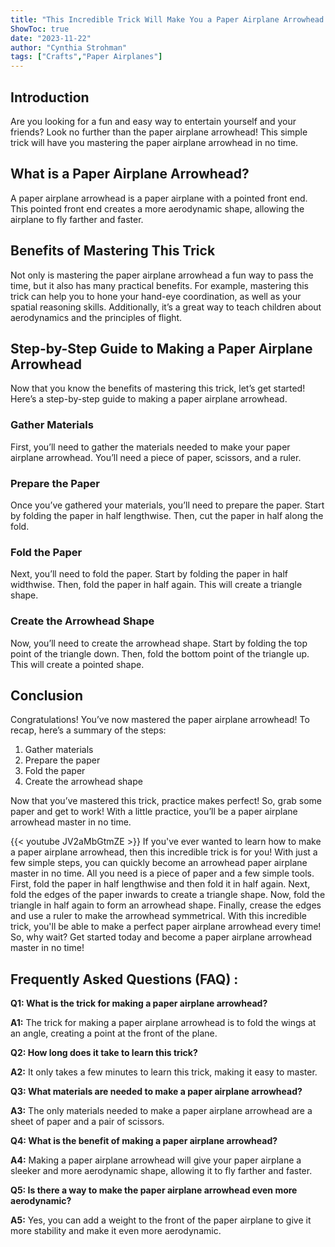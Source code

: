 ```yaml
---
title: "This Incredible Trick Will Make You a Paper Airplane Arrowhead Master in No Time!"
ShowToc: true 
date: "2023-11-22"
author: "Cynthia Strohman" 
tags: ["Crafts","Paper Airplanes"]
---
```

## Introduction

Are you looking for a fun and easy way to entertain yourself and your friends? Look no further than the paper airplane arrowhead! This simple trick will have you mastering the paper airplane arrowhead in no time.

## What is a Paper Airplane Arrowhead?

A paper airplane arrowhead is a paper airplane with a pointed front end. This pointed front end creates a more aerodynamic shape, allowing the airplane to fly farther and faster.

## Benefits of Mastering This Trick

Not only is mastering the paper airplane arrowhead a fun way to pass the time, but it also has many practical benefits. For example, mastering this trick can help you to hone your hand-eye coordination, as well as your spatial reasoning skills. Additionally, it’s a great way to teach children about aerodynamics and the principles of flight.

## Step-by-Step Guide to Making a Paper Airplane Arrowhead

Now that you know the benefits of mastering this trick, let’s get started! Here’s a step-by-step guide to making a paper airplane arrowhead.

### Gather Materials

First, you’ll need to gather the materials needed to make your paper airplane arrowhead. You’ll need a piece of paper, scissors, and a ruler.

### Prepare the Paper

Once you’ve gathered your materials, you’ll need to prepare the paper. Start by folding the paper in half lengthwise. Then, cut the paper in half along the fold.

### Fold the Paper

Next, you’ll need to fold the paper. Start by folding the paper in half widthwise. Then, fold the paper in half again. This will create a triangle shape.

### Create the Arrowhead Shape

Now, you’ll need to create the arrowhead shape. Start by folding the top point of the triangle down. Then, fold the bottom point of the triangle up. This will create a pointed shape.

## Conclusion

Congratulations! You’ve now mastered the paper airplane arrowhead! To recap, here’s a summary of the steps:

1. Gather materials
2. Prepare the paper
3. Fold the paper
4. Create the arrowhead shape

Now that you’ve mastered this trick, practice makes perfect! So, grab some paper and get to work! With a little practice, you’ll be a paper airplane arrowhead master in no time.

{{< youtube JV2aMbGtmZE >}} 
If you've ever wanted to learn how to make a paper airplane arrowhead, then this incredible trick is for you! With just a few simple steps, you can quickly become an arrowhead paper airplane master in no time. All you need is a piece of paper and a few simple tools. First, fold the paper in half lengthwise and then fold it in half again. Next, fold the edges of the paper inwards to create a triangle shape. Now, fold the triangle in half again to form an arrowhead shape. Finally, crease the edges and use a ruler to make the arrowhead symmetrical. With this incredible trick, you'll be able to make a perfect paper airplane arrowhead every time! So, why wait? Get started today and become a paper airplane arrowhead master in no time!

## Frequently Asked Questions (FAQ) :
**Q1: What is the trick for making a paper airplane arrowhead?** 

**A1:** The trick for making a paper airplane arrowhead is to fold the wings at an angle, creating a point at the front of the plane.

**Q2: How long does it take to learn this trick?**

**A2:** It only takes a few minutes to learn this trick, making it easy to master.

**Q3: What materials are needed to make a paper airplane arrowhead?**

**A3:** The only materials needed to make a paper airplane arrowhead are a sheet of paper and a pair of scissors.

**Q4: What is the benefit of making a paper airplane arrowhead?**

**A4:** Making a paper airplane arrowhead will give your paper airplane a sleeker and more aerodynamic shape, allowing it to fly farther and faster.

**Q5: Is there a way to make the paper airplane arrowhead even more aerodynamic?**

**A5:** Yes, you can add a weight to the front of the paper airplane to give it more stability and make it even more aerodynamic.





